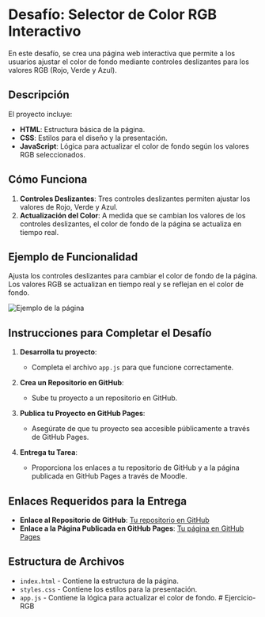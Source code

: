 # Desafío: Selector de Color RGB Interactivo

En este desafío, se crea una página web interactiva que permite a los usuarios ajustar el color de fondo mediante controles deslizantes para los valores RGB (Rojo, Verde y Azul).

## Descripción

El proyecto incluye:

- **HTML**: Estructura básica de la página.
- **CSS**: Estilos para el diseño y la presentación.
- **JavaScript**: Lógica para actualizar el color de fondo según los valores RGB seleccionados.

## Cómo Funciona

1. **Controles Deslizantes**: Tres controles deslizantes permiten ajustar los valores de Rojo, Verde y Azul.
2. **Actualización del Color**: A medida que se cambian los valores de los controles deslizantes, el color de fondo de la página se actualiza en tiempo real.

## Ejemplo de Funcionalidad

Ajusta los controles deslizantes para cambiar el color de fondo de la página. Los valores RGB se actualizan en tiempo real y se reflejan en el color de fondo.

![Ejemplo de la página](https://github.com/estefaniacn/proyectos-javascript-dom/raw/main/archivos-readme/imagenes/rgb-slider.png)

## Instrucciones para Completar el Desafío

1. **Desarrolla tu proyecto**:
   - Completa el archivo `app.js` para que funcione correctamente.
   
2. **Crea un Repositorio en GitHub**:
   - Sube tu proyecto a un repositorio en GitHub.

3. **Publica tu Proyecto en GitHub Pages**:
   - Asegúrate de que tu proyecto sea accesible públicamente a través de GitHub Pages.

4. **Entrega tu Tarea**:
   - Proporciona los enlaces a tu repositorio de GitHub y a la página publicada en GitHub Pages a través de Moodle.

## Enlaces Requeridos para la Entrega

- **Enlace al Repositorio de GitHub**: [Tu repositorio en GitHub](URL_DEL_REPOSITORIO)
- **Enlace a la Página Publicada en GitHub Pages**: [Tu página en GitHub Pages](URL_DE_LA_PAGINA)

## Estructura de Archivos

- `index.html` - Contiene la estructura de la página.
- `styles.css` - Contiene los estilos para la presentación.
- `app.js` - Contiene la lógica para actualizar el color de fondo.
#   E j e r c i c i o - R G B  
 